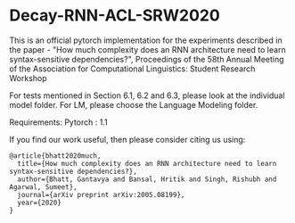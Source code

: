 # Decay-RNN-ACL-SRW2020
This is an official pytorch implementation for the experiments described in the paper - "How much complexity does an RNN architecture need to learn syntax-sensitive dependencies?", Proceedings of the 58th Annual Meeting of the Association for Computational Linguistics: Student Research Workshop

For tests mentioned in Section 6.1, 6.2 and 6.3, please look at the individual model folder. For LM, please choose the Language Modeling folder. 

Requirements:
Pytorch : 1.1


If you find our work useful, then please consider citing us using:
```
@article{bhatt2020much,
  title={How much complexity does an RNN architecture need to learn syntax-sensitive dependencies?},
  author={Bhatt, Gantavya and Bansal, Hritik and Singh, Rishubh and Agarwal, Sumeet},
  journal={arXiv preprint arXiv:2005.08199},
  year={2020}
}
```
